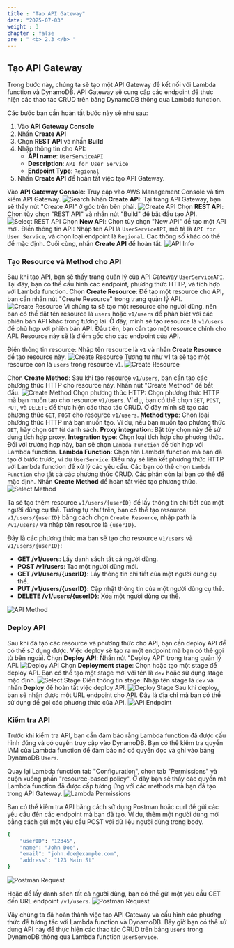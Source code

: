 ```yaml
---
title : "Tạo API Gateway"
date: "2025-07-03" 
weight : 3 
chapter : false
pre : " <b> 2.3 </b> "
---
```

## Tạo API Gateway

Trong bước này, chúng ta sẽ tạo một API Gateway để kết nối với Lambda function và DynamoDB. API Gateway sẽ cung cấp các endpoint để thực hiện các thao tác CRUD trên bảng DynamoDB thông qua Lambda function.

Các bước bạn cần hoàn tất bước này sẽ như sau: 

1. Vào **API Gateway Console**
2. Nhấn **Create API**
3. Chọn **REST API** và nhấn **Build**
4. Nhập thông tin cho API:
   - **API name**: `UserServiceAPI`
   - **Description**: `API for User Service`
   - **Endpoint Type**: `Regional`
5. Nhấn **Create API** để hoàn tất việc tạo API Gateway. 

Vào **API Gateway Console**: Truy cập vào AWS Management Console và tìm kiếm API Gateway.
![Search](SearchAPIGateway.png)
Nhấn **Create API**: Tại trang API Gateway, bạn sẽ thấy nút "Create API" ở góc trên bên phải.
![Create API](CreateAPI.png)
Chọn **REST API**: Chọn tùy chọn "REST API" và nhấn nút "Build" để bắt đầu tạo API.
![Select REST API](SelectRESTAPI.png)
Chọn **New API**: Chọn tùy chọn "New API" để tạo một API mới.
Điền thông tin API: Nhập tên API là `UserServiceAPI`, mô tả là `API for User Service`, và chọn loại endpoint là `Regional`. Các thông số khác có thể để mặc định. Cuối cùng, nhấn **Create API** để hoàn tất.
![API Info](APIInfo.png)

### Tạo Resource và Method cho API

Sau khi tạo API, bạn sẽ thấy trang quản lý của API Gateway `UserServiceAPI`. Tại đây, bạn có thể cấu hình các endpoint, phương thức HTTP, và tích hợp với Lambda function.
Chọn **Create Resource**: Để tạo một resource cho API, bạn cần nhấn nút "Create Resource" trong trang quản lý API.
![Create Resource](CreateResource.png)
Vì chúng ta sẽ tạo một resource cho người dùng, nên bạn có thể đặt tên resource là `users` hoặc `v1/users` để phân biệt với các phiên bản API khác trong tương lai.
Ở đây, mình sẽ tạo resource là `v1/users` để phù hợp với phiên bản API.
Đầu tiên, bạn cần tạo một resource chính cho API. Resource này sẽ là điểm gốc cho các endpoint của API.

Điền thông tin resource: Nhập tên resource là `v1` và nhấn **Create Resource** để tạo resource này.
![Create Resource](CreateResource1.png)
Tương tự như v1 ta sẽ tạo một resource con là `users` trong resource `v1`.
![Create Resource](CreateResource2.png)

Chọn **Create Method**: Sau khi tạo resource `v1/users`, bạn cần tạo các phương thức HTTP cho resource này. Nhấn nút "Create Method" để bắt đầu.
![Create Method](CreateMethod.png)
Chọn phương thức HTTP: Chọn phương thức HTTP mà bạn muốn tạo cho resource `v1/users`. Ví dụ, bạn có thể chọn `GET`, `POST`, `PUT`, và `DELETE` để thực hiện các thao tác CRUD.
Ở đây mình sẽ tạo các phương thức `GET`, `POST` cho resource `v1/users`.
**Method type**: Chọn loại phương thức HTTP mà bạn muốn tạo. Ví dụ, nếu bạn muốn tạo phương thức `GET`, hãy chọn `GET` từ danh sách.
**Proxy integration**: Bật tùy chọn này để sử dụng tích hợp proxy.
**Integration type**: Chọn loại tích hợp cho phương thức. Đối với trường hợp này, bạn sẽ chọn `Lambda Function` để tích hợp với Lambda function.
**Lambda Function**: Chọn tên Lambda function mà bạn đã tạo ở bước trước, ví dụ `UserService`. Điều này sẽ liên kết phương thức HTTP với Lambda function để xử lý các yêu cầu.
Các bạn có thể chọn `Lambda Function` cho tất cả các phương thức CRUD.
Các phần còn lại bạn có thể để mặc định.
Nhấn **Create Method** để hoàn tất việc tạo phương thức.
![Select Method](SelectMethod.png)

Ta sẽ tạo thêm resource `v1/users/{userID}` để lấy thông tin chi tiết của một người dùng cụ thể.
Tương tự như trên, bạn có thể tạo resource `v1/users/{userID}` bằng cách chọn `Create Resource`, nhập path là `/v1/users/` và nhập tên resource là `{userID}`.

Đây là các phương thức mà bạn sẽ tạo cho resource `v1/users` và `v1/users/{userID}`:
- **GET /v1/users**: Lấy danh sách tất cả người dùng.
- **POST /v1/users**: Tạo một người dùng mới.
- **GET /v1/users/{userID}**: Lấy thông tin chi tiết của một người dùng cụ thể.
- **PUT /v1/users/{userID}**: Cập nhật thông tin của một người dùng cụ thể.
- **DELETE /v1/users/{userID}**: Xóa một người dùng cụ thể.

![API Method](APIMethod.png)

### Deploy API
Sau khi đã tạo các resource và phương thức cho API, bạn cần deploy API để có thể sử dụng được. Việc deploy sẽ tạo ra một endpoint mà bạn có thể gọi từ bên ngoài.
Chọn **Deploy API**: Nhấn nút "Deploy API" trong trang quản lý API.
![Deploy API](DeployAPI.png)
Chọn **Deployment stage**: Chọn hoặc tạo một stage để deploy API. Bạn có thể tạo một stage mới với tên là `dev` hoặc sử dụng stage mặc định.
![Select Stage](SelectStage.png)
Điền thông tin stage: Nhập tên stage là `dev` và nhấn **Deploy** để hoàn tất việc deploy API.
![Deploy Stage](DeployStage.png)
Sau khi deploy, bạn sẽ nhận được một URL endpoint cho API. Đây là địa chỉ mà bạn có thể sử dụng để gọi các phương thức của API.
![API Endpoint](APIEndpoint.png)

### Kiểm tra API

Trước khi kiểm tra API, bạn cần đảm bảo rằng Lambda function đã được cấu hình đúng và có quyền truy cập vào DynamoDB. Bạn có thể kiểm tra quyền IAM của Lambda function để đảm bảo nó có quyền đọc và ghi vào bảng DynamoDB `Users`.

Quay lại Lambda function tab "Configuration", chọn tab "Permissions" và cuộn xuống phần "resource-based policy".
Ở đây bạn sẽ thấy các quyền mà Lambda function đã được cấp tương ứng với các methods mà bạn đã tạo trong API Gateway.
![Lambda Permissions](LambdaPermission.png)

Bạn có thể kiểm tra API bằng cách sử dụng Postman hoặc curl để gửi các yêu cầu đến các endpoint mà bạn đã tạo.
Ví dụ, thêm một người dùng mới bằng cách gửi một yêu cầu POST với dữ liệu người dùng trong body.
```bash
{
    "userID": "12345",
    "name": "John Doe",
    "email": "john.doe@example.com",
    "address": "123 Main St"
}
```
![Postman Request](PostmanRequest1.png)

Hoặc để lấy danh sách tất cả người dùng, bạn có thể gửi một yêu cầu GET đến URL endpoint `/v1/users`.
![Postman Request](PostmanRequest2.png)

Vậy chúng ta đã hoàn thành việc tạo API Gateway và cấu hình các phương thức để tương tác với Lambda function và DynamoDB. Bây giờ bạn có thể sử dụng API này để thực hiện các thao tác CRUD trên bảng `Users` trong DynamoDB thông qua Lambda function `UserService`.


